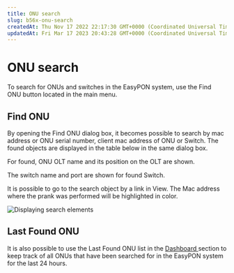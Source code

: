 ```yaml
---
title: ONU search
slug: b56x-onu-search
createdAt: Thu Nov 17 2022 22:17:30 GMT+0000 (Coordinated Universal Time)
updatedAt: Fri Mar 17 2023 20:43:28 GMT+0000 (Coordinated Universal Time)
---
```


# ONU search

To search for ONUs and switches in the EasyPON system, use the Find ONU button located in the main menu.

## Find ONU

By opening the Find ONU dialog box, it becomes possible to search by mac address or ONU serial number, client mac address of ONU or Switch. The found objects are displayed in the table below in the same dialog box.

For found, ONU OLT name and its position on the OLT are shown.

The switch name and port are shown for found Switch.

It is possible to go to the search object by a link in View. The Mac address where the prank was performed will be highlighted in color.

![Displaying search elements](../.gitbook/assets/MF7LHgcH90UbdGzQ82oXS\_screencapture-ep-stg-disoft-dev-dashboard-2022-11-19-004041.png)

## Last Found ONU

It is also possible to use the Last Found ONU list in the [Dashboard ](https://app.archbee.com/docs/lY30u8w4Ej45vCHqsmBtW/ChIjuNrVPblWxnXzAXD6Q)section to keep track of all ONUs that have been searched for in the EasyPON system for the last 24 hours.
